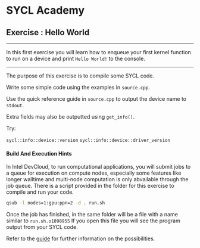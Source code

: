 # SYCL Academy

## Exercise : Hello World

---

In this first exercise you will learn how to enqueue your first kernel function
to run on a device and print `Hello World!` to the console.

---

The purpose of this exercise is to compile some SYCL code.

Write some simple code using the examples in `source.cpp`.

Use the quick reference guide in `source.cpp` to output the device name
to `stdout`.

Extra fields may also be outputted using `get_info()`.

Try:

`sycl::info::device::version`
`sycl::info::device::driver_version`


#### Build And Execution Hints

In Intel DevCloud, to run computational applications, you will submit jobs to a queue for execution on compute nodes,
especially some features like longer walltime and multi-node computation is only abvailable through the job queue.
There is a script provided in the folder for this exercise to compile and run your code. 

```sh
qsub -l nodes=1:gpu:ppn=2 -d . run.sh
```
Once the job has finished, in the same folder will be a file with a name similar to `run.sh.o1898955`
If you open this file you will see the program output from your SYCL code.

Refer to the [guide][devcloud-job-submission] for further information on the possibilities.

[devcloud-job-submission]: https://devcloud.intel.com/oneapi/documentation/job-submission/
